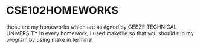 # CSE102HOMEWORKS
these are my  homeworks which are  assigned by GEBZE TECHNICAL UNIVERSITY.In every homework, I used makefile so that you should run my program by using make in terminal

